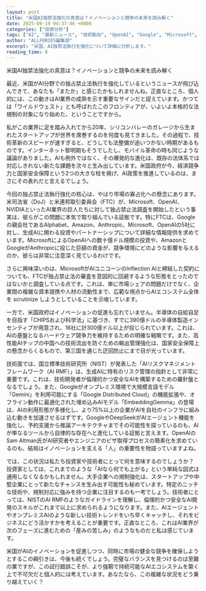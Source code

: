 ```yaml
---
layout: post
title: "米国AI独禁法強化の真意は？イノベーションと競争の未来を読み解く"
date: 2025-09-19 04:37:46 +0000
categories: ["投資分析"]
tags: ["AI", "最新ニュース", "技術動向", "OpenAI", "Google", "Microsoft", "投資", "チップ", "エージェント"]
author: "ALLFORCES編集部"
excerpt: "米国、AI独禁法執行を強化について詳細に分析します。"
reading_time: 8
---
```


米国AI独禁法強化の真意は？イノベーションと競争の未来を読み解く

最近、米国がAI分野での独占禁止法執行を強化しているというニュースが飛び込んできて、あなたも「またか」と感じたかもしれませんね。正直なところ、個人的には、この動きはAI業界の成熟を示す重要なサインだと捉えています。かつては「ワイルドウェスト」とも呼ばれたこのフロンティアが、いよいよ本格的な法規制の対象になり始めた、ということですから。

私がこの業界に足を踏み入れてから20年、シリコンバレーのガレージから生まれたスタートアップが世界を席巻するのを何度も見てきました。その過程で、技術革新のスピードが速すぎると、どうしても法整備が追いつかない時期があるものです。インターネット黎明期もそうでしたし、モバイル革命の時も同じような議論がありました。AIも例外ではなく、その爆発的な進化は、既存の法体系では対応しきれない新たな課題を次々と生み出しています。米国政府が今、経済競争力と国家安全保障という2つの大きな柱を掲げ、AI政策を推進しているのは、まさにその表れだと言えるでしょう。

今回の独占禁止法執行強化の核心は、やはり市場の寡占化への懸念にあります。米司法省（DoJ）と米連邦取引委員会（FTC）が、Microsoft、OpenAI、NVIDIAといったAI業界の巨人たちに対して独占禁止法調査を開始したという事実は、彼らがこの問題に本気で取り組んでいる証拠です。特にFTCは、Googleの親会社であるAlphabet、Amazon、Anthropic、Microsoft、OpenAIの5社に対し、生成AIに関わる投資やパートナーシップについて詳細な情報提供を求めています。MicrosoftによるOpenAIへの数十億ドル規模の投資や、AmazonとGoogleがAnthropicに投じた巨額の資金が、競争環境にどのような影響を与えるのか、彼らは非常に注意深く見ているわけです。

さらに興味深いのは、MicrosoftがAIユニコーンのInflection AIと締結した契約についても、FTCが独占禁止法の審査を意図的に回避するような形態をとったのではないかと調査している点です。これは、単に市場シェアの問題だけでなく、企業間の複雑な資本提携や人材の流動性まで、広範な視点からAIエコシステム全体を scrutinize しようとしていることを示唆しています。

一方で、米国政府はイノベーションの促進も忘れていません。半導体の自給自足を目指す「CHIPSおよび科学法」に基づき、すでに390億ドルの半導体製造インセンティブが用意され、16社に計300億ドル以上が投じられています。これは、AIの基盤となるハードウェア競争力を維持するための明確な戦略です。また、高性能AIチップの中国への技術流出を防ぐための輸出管理強化は、国家安全保障上の懸念からくるもので、第三国を通じた迂回防止にまで目が光っています。

技術面では、国立標準技術研究所（NIST）が発表した「AIリスクマネジメントフレームワーク（AI RMF）」は、生成AIに特有のリスク管理の指針として非常に重要です。これは、技術開発者が倫理的かつ安全なAIを構築するための羅針盤となるでしょう。また、Googleがオンプレミス環境で大規模言語モデル「Gemini」を利用可能にする「Google Distributed Cloud」の機能拡張や、オフライン動作に最適化された埋め込みAIモデル「EmbeddingGemma」の登場は、AIの利用形態が多様化し、より75%以上の企業がAIを自社のインフラに組み込む動きを加速させるはずです。GoogleやDeepSeekがAIエージェント機能を強化し、予約支援から推論アーキテクチャまでその可能性を探っているのも、AIが単なるツールから自律的な存在へと進化している証拠と言えます。OpenAIのSam Altman氏がAI研究者やエンジニアのビザ取得プロセスの簡素化を求めているのも、結局はイノベーションを支える「人」の重要性を物語っていますよね。

では、この状況は私たち投資家や技術者にとって何を意味するのでしょうか？ 投資家としては、これまでのような「AIなら何でも上がる」という単純な図式は通用しなくなるかもしれません。大手企業への規制強化は、スタートアップや中堅企業にとって新たなチャンスを生み出す可能性も秘めています。特定のニッチな技術や、規制対応に強みを持つ企業に注目するのも一考でしょう。技術者にとっては、NISTのAI RMFのようなガイドラインを理解し、倫理的かつ安全なAI開発のスキルがこれまで以上に求められるようになります。また、AIエージェントやオンプレミスAIのような新しい技術トレンドをいち早くキャッチし、それをビジネスにどう活かすかを考えることが重要です。正直なところ、これはAI業界が次のフェーズに進むための「産みの苦しみ」のようなものだと私は感じています。

米国がAIのイノベーションを促進しつつ、同時に市場の健全な競争を確保しようとするこの綱引きは、今後も続くでしょう。完璧なバランスを見つけるのは至難の業ですが、この試行錯誤こそが、より強靭で持続可能なAIエコシステムを築く上で不可欠だと個人的には考えています。あなたなら、この複雑な状況をどう乗り越えていく？

